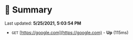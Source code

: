 # 📖 Summary
Last updated: **5/25/2021, 5:03:54 PM**

- `GET` [https://google.com](https://google.com) - **Up** (115ms)
